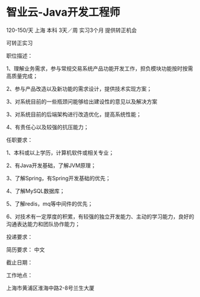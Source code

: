 # 智业云-Java开发工程师

120-150/天 上海 本科 3天／周 实习3个月 提供转正机会

可转正实习

职位描述：

1、理解业务需求，参与常规交易系统产品功能开发工作，担负模块功能按时按需高质量完成；

2、参与产品改造以及新功能的需求设计，提供技术实现方案；

3、对系统目前的一些瓶颈问能够给出建设性的意见以及解决方案

3、对系统目前的后端架构进行改造优化，提高系统性能；

4、有责任心以及较强的抗压能力；

任职要求：

1、本科或以上学历，计算机软件或相关专业；

2、有Java开发基础，了解JVM原理；

3、了解Spring，有Spring开发基础的优先；

4、了解MySQL数据库；

5、了解redis，mq等中间件的优先；

6、对技术有一定厚度的积累，有较强的独立开发能力、主动的学习能力，良好的沟通表达能力和团队协作能力；

投递要求：

简历要求： 中文

截止日期：

工作地点：

上海市黄浦区淮海中路2-8号兰生大厦